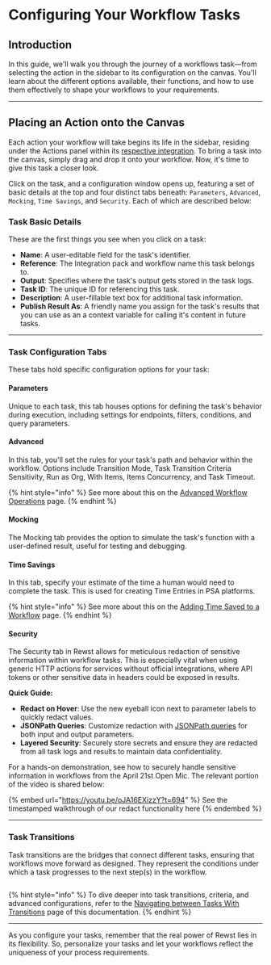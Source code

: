 # Configuring Your Workflow Tasks

## Introduction

In this guide, we'll walk you through the journey of a workflows task—from selecting the action in the sidebar to its configuration on the canvas. You'll learn about the different options available, their functions, and how to use them effectively to shape your workflows to your requirements.

***

## Placing an Action onto the Canvas

Each action your workflow will take begins its life in the sidebar, residing under the Actions panel within its [respective integration](../../integrations/). To bring a task into the canvas, simply drag and drop it onto your workflow. Now, it's time to give this task a closer look.

Click on the task, and a configuration window opens up, featuring a set of basic details at the top and four distinct tabs beneath: `Parameters`, `Advanced`, `Mocking`, `Time Savings`, and `Security`. Each of which are described below:

### Task Basic Details

These are the first things you see when you click on a task:

* **Name**: A user-editable field for the task's identifier.
* **Reference**: The Integration pack and workflow name this task belongs to.
* **Output**: Specifies where the task's output gets stored in the task logs.
* **Task ID**: The unique ID for referencing this task.
* **Description**: A user-fillable text box for additional task information.
* **Publish Result As**: A friendly name you assign for the task's results that you can use as an a context variable for calling it's content in future tasks.

***

### Task Configuration Tabs

These tabs hold specific configuration options for your task:

#### Parameters

Unique to each task, this tab houses options for defining the task's behavior during execution, including settings for endpoints, filters, conditions, and query parameters.

#### Advanced

In this tab, you'll set the rules for your task's path and behavior within the workflow. Options include Transition Mode, Task Transition Criteria Sensitivity, Run as Org, With Items, Items Concurrency, and Task Timeout.

{% hint style="info" %}
See more about this on the [Advanced Workflow Operations](advanced-workflow-operations.md) page.
{% endhint %}

#### Mocking

The Mocking tab provides the option to simulate the task's function with a user-defined result, useful for testing and debugging.

#### Time Savings

In this tab, specify your estimate of the time a human would need to complete the task. This is used for creating Time Entries in PSA platforms.

{% hint style="info" %}
See more about this on the [Adding Time Saved to a Workflow](adding-time-saved-to-a-workflow.md) page.
{% endhint %}

#### Security

The Security tab in Rewst allows for meticulous redaction of sensitive information within workflow tasks. This is especially vital when using generic HTTP actions for services without official integrations, where API tokens or other sensitive data in headers could be exposed in results.

**Quick Guide:**

* **Redact on Hover**: Use the new eyeball icon next to parameter labels to quickly redact values.
* **JSONPath Queries**: Customize redaction with [JSONPath queries](https://jsonpath.com/) for both input and output parameters.
* **Layered Security**: Securely store secrets and ensure they are redacted from all task logs and results to maintain data confidentiality.

For a hands-on demonstration, see how to securely handle sensitive information in workflows from the April 21st Open Mic. The relevant portion of the video is shared below:

{% embed url="https://youtu.be/oJA16EXizzY?t=694" %}
See the timestamped walkthrough of our redact functionality here
{% endembed %}

***

### Task Transitions

Task transitions are the bridges that connect different tasks, ensuring that workflows move forward as designed. They represent the conditions under which a task progresses to the next step(s) in the workflow.

<figure><img src="../../../.gitbook/assets/task_transition.png" alt=""><figcaption></figcaption></figure>

{% hint style="info" %}
To dive deeper into task transitions, criteria, and advanced configurations, refer to the [Navigating between Tasks With Transitions](navigating-between-tasks-with-transitions.md) page of this documentation.
{% endhint %}

***

As you configure your tasks, remember that the real power of Rewst lies in its flexibility. So, personalize your tasks and let your workflows reflect the uniqueness of your process requirements.

